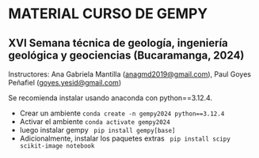 # MATERIAL CURSO DE GEMPY
## XVI Semana técnica de geología, ingeniería geológica y geociencias (Bucaramanga, 2024)

Instructores: Ana Gabriela Mantilla (anagmd2019@gmail.com), Paul Goyes Peñafiel (goyes.yesid@gmail.com)

Se recomienda instalar usando anaconda con python==3.12.4. 

- Crear un ambiente 
```conda create -n gempy2024 python==3.12.4```
- Activar el ambiente
```conda activate gempy2024```
- luego instalar gempy
```  pip install gempy[base] ```
- Adicionalmente, instalar los paquetes extras
``` pip install scipy scikit-image notebook```
